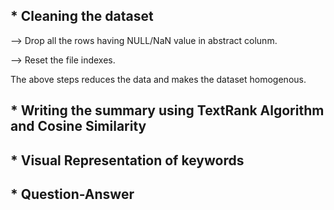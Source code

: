 ## * Cleaning the dataset
      
   
   --> Drop all the rows having NULL/NaN value in abstract colunm.
   
   --> Reset the file indexes.
   
   The above steps reduces the data and makes the dataset homogenous.
   


## * Writing the summary using TextRank Algorithm and Cosine Similarity
    






## * Visual Representation of keywords





## * Question-Answer 
